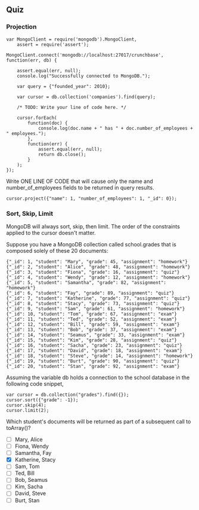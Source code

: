 ## Quiz
### Projection
```
var MongoClient = require('mongodb').MongoClient,
    assert = require('assert');

MongoClient.connect('mongodb://localhost:27017/crunchbase', function(err, db) {

    assert.equal(err, null);
    console.log("Successfully connected to MongoDB.");

    var query = {"founded_year": 2010};

    var cursor = db.collection('companies').find(query);

    /* TODO: Write your line of code here. */

    cursor.forEach(
        function(doc) {
            console.log(doc.name + " has " + doc.number_of_employees + " employees.");
        },
        function(err) {
            assert.equal(err, null);
            return db.close();
        }
    );
});
```
Write ONE LINE OF CODE that will cause only the name and number\_of\_employees fields to be returned in query results.
```
cursor.project({"name": 1, "number_of_employees": 1, "_id": 0});
```

### Sort, Skip, Limit
MongoDB will always sort, skip, then limit. The order of the constraints applied to the cursor doesn't matter.

Suppose you have a MongoDB collection called school.grades that is composed solely of these 20 documents:
```
{"_id": 1, "student": "Mary", "grade": 45, "assignment": "homework"}
{"_id": 2, "student": "Alice", "grade": 48, "assignment": "homework"}
{"_id": 3, "student": "Fiona", "grade": 16, "assignment": "quiz"}
{"_id": 4, "student": "Wendy", "grade": 12, "assignment": "homework"}
{"_id": 5, "student": "Samantha", "grade": 82, "assignment": "homework"}
{"_id": 6, "student": "Fay", "grade": 89, "assignment": "quiz"}
{"_id": 7, "student": "Katherine", "grade": 77, "assignment": "quiz"}
{"_id": 8, "student": "Stacy", "grade": 73, "assignment": "quiz"}
{"_id": 9, "student": "Sam", "grade": 61, "assignment": "homework"}
{"_id": 10, "student": "Tom", "grade": 67, "assignment": "exam"}
{"_id": 11, "student": "Ted", "grade": 52, "assignment": "exam"}
{"_id": 12, "student": "Bill", "grade": 59, "assignment": "exam"}
{"_id": 13, "student": "Bob", "grade": 37, "assignment": "exam"}
{"_id": 14, "student": "Seamus", "grade": 33, "assignment": "exam"}
{"_id": 15, "student": "Kim", "grade": 28, "assignment": "quiz"}
{"_id": 16, "student": "Sacha", "grade": 23, "assignment": "quiz"}
{"_id": 17, "student": "David", "grade": 18, "assignment": "exam"}
{"_id": 18, "student": "Steve", "grade": 14, "assignment": "homework"}
{"_id": 19, "student": "Burt", "grade": 90, "assignment": "quiz"}
{"_id": 20, "student": "Stan", "grade": 92, "assignment": "exam"}
```
Assuming the variable db holds a connection to the school database in the following code snippet,
```
var cursor = db.collection("grades").find({});
cursor.sort({"grade": -1});
cursor.skip(4);
cursor.limit(2);
```
Which student's documents will be returned as part of a subsequent call to toArray()?
 - [ ] Mary, Alice
 - [ ] Fiona, Wendy
 - [ ] Samantha, Fay
 - [x] Katherine, Stacy
 - [ ] Sam, Tom
 - [ ] Ted, Bill
 - [ ] Bob, Seamus
 - [ ] Kim, Sacha
 - [ ] David, Steve
 - [ ] Burt, Stan
